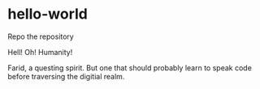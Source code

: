 # hello-world
Repo the repository

Hell! Oh! Humanity!

Farid, a questing spirit. But one that should probably learn to speak code before traversing the digitial realm. 
